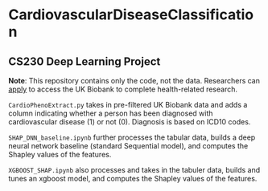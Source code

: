 # CardiovascularDiseaseClassification
## CS230 Deep Learning Project

**Note**: This repository contains only the code, not the data. Researchers can [apply](https://www.ukbiobank.ac.uk/enable-your-research/apply-for-access) to access the UK Biobank to complete health-related research.

`CardioPhenoExtract.py` takes in pre-filtered UK Biobank data and adds a column indicating whether a person has been diagnosed with cardiovascular disease (1) or not (0). Diagnosis is based on ICD10 codes.

`SHAP_DNN_baseline.ipynb` further processes the tabular data, builds a deep neural network baseline (standard Sequential model), and computes the Shapley values of the features.

`XGBOOST_SHAP.ipynb` also processes and takes in the tabuler data, builds and tunes an xgboost model, and computes the Shapley values of the features.
